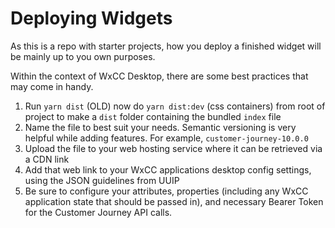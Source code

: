 # Deploying Widgets

As this is a repo with starter projects, how you deploy a finished widget will be mainly up to you own purposes.

Within the context of WxCC Desktop, there are some best practices that may come in handy.

1. Run `yarn dist` (OLD) now do `yarn dist:dev` (css containers) from root of project to make a `dist` folder containing the bundled `index` file
2. Name the file to best suit your needs. Semantic versioning is very helpful while adding features. For example, `customer-journey-10.0.0`
3. Upload the file to your web hosting service where it can be retrieved via a CDN link
4. Add that web link to your WxCC applications desktop config settings, using the JSON guidelines from UUIP
5. Be sure to configure your attributes, properties (including any WxCC application state that should be passed in), and necessary Bearer Token for the Customer Journey API calls.
